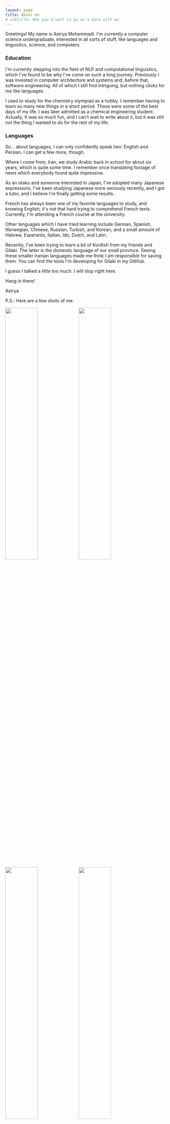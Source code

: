 ```yaml
---
layout: page
title: About me
# subtitle: Why you'd want to go on a date with me
---
```


Greetings! My name is Aeirya Mohammadi. I'm currently a computer science undergraduate, interested in all sorts of stuff, like languages and linguistics, science, and computers. 

### Education
I'm currently stepping into the field of NLP and computational linguistics, which I've found to be why I've come on such a long journey. Previously I was invested in computer architecture and systems and, before that, software engineering. All of which I still find intriguing, but nothing clicks for me like languages.

I used to study for the chemistry olympiad as a hobby. I remember having to learn so many new things in a short period. Those were some of the best days of my life. I was later admitted as a chemical engineering student. Actually, It was so much fun, and I can't wait to write about it, but it was still not the thing I wanted to do for the rest of my life.

### Languages
So... about languages, I can only confidently speak two: English and Persian. I can get a few more, though. 

Where I come from, Iran, we study Arabic back in school for about six years, which is quite some time. I remember once translating footage of news which everybody found quite impressive. 

As an otaku and someone interested in Japan, I've adopted many Japanese expressions. I've been studying Japanese more seriously recently, and I got a tutor, and I believe I'm finally getting some results.

French has always been one of my favorite languages to study, and knowing English; it's not that hard trying to comprehend French texts. Currently, I'm attending a French course at the university.

Other languages which I have tried learning include German, Spanish, Norwegian, Chinese, Russian, Turkish, and Korean, and a small amount of Hebrew, Esperanto, Italian, Ido, Dutch, and Latin.

Recently, I've been trying to learn a bit of Kurdish from my friends and Gilaki. The latter is the domestic language of our small province. Seeing these smaller Iranian languages made me think I am responsible for saving them. You can find the tools I'm developing for Gilaki in my GitHub.

I guess I talked a little too much. I will stop right here.

Hang in there!

Aeirya

P.S.: Here are a few shots of me.

<p float="left">
  <img src="{{ 'assets/img/me/ducky_tie_at_party.jpg' | relative_url }}" width="45%" />
  <img src="{{ 'assets/img/me/sitting_out_in_the_sun.jpg' | relative_url }}" width="45%" />
  <img src="{{ 'assets/img/me/taking_off_glasses.jpg' | relative_url }}" width="45%" />
  <img src="{{ 'assets/img/me/smiling_close_up_in_rain.jpg' | relative_url }}" width="45%" />
</p>

<!-- ### My story -->

<!-- To be honest, I'm having some trouble remembering right now, so why don't you just watch [my movie](https://en.wikipedia.org/wiki/The_Princess_Bride_%28film%29) and it will answer **all** your questions. -->

